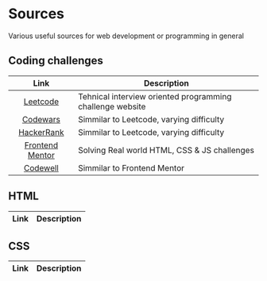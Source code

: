 # Sources
Various useful sources for web development or programming in general

## Coding challenges
| Link | Description |
| :-------------: | ------------- |
|[Leetcode](https://leetcode.com/)| Tehnical interview oriented  programming challenge website | 
|[Codewars](https://www.codewars.com) | Simmilar to Leetcode, varying difficulty | 
|[HackerRank](https://www.hackerrank.com/) | Simmilar to Leetcode, varying difficulty | 
| [Frontend Mentor](https://www.frontendmentor.io/home)| Solving Real world HTML, CSS & JS challenges | 
| [Codewell](https://www.codewell.cc/)| Simmilar to Frontend Mentor  | 


## HTML
| Link | Description |
| :-------------: | ------------- |


## CSS
| Link | Description |
| :-------------: | ------------- |











